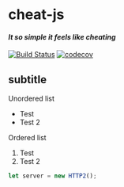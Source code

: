 # cheat-js
#### _It so simple it feels like cheating_
[![Build Status](https://travis-ci.org/andham97/cheat-js.svg?branch=master)](https://travis-ci.org/andham97/cheat-js)
[![codecov](https://codecov.io/gh/andham97/cheat-js/branch/master/graph/badge.svg)](https://codecov.io/gh/andham97/cheat-js)

## subtitle
Unordered list
* Test
* Test 2


Ordered list
1. Test
2. Test 2


```javascript
let server = new HTTP2();
```
